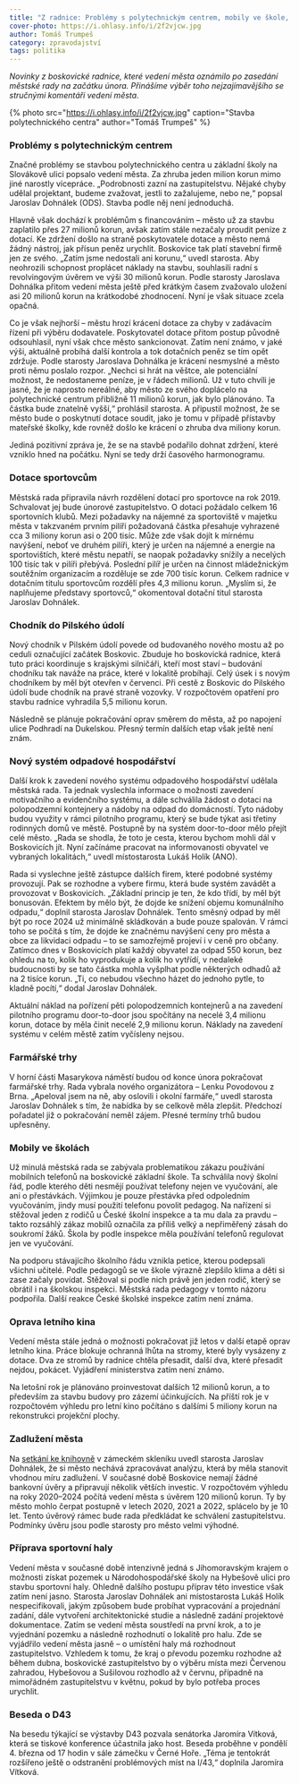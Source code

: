 ```yaml
---
title: "Z radnice: Problémy s polytechnickým centrem, mobily ve škole, odpady"
cover-photo: https://i.ohlasy.info/i/2f2vjcw.jpg
author: Tomáš Trumpeš
category: zpravodajství
tags: politika
---
```


*Novinky z boskovické radnice, které vedení města oznámilo po zasedání městské rady na začátku února. Přinášíme výběr toho nejzajímavějšího se stručnými komentáři vedení města.*

{% photo src="https://i.ohlasy.info/i/2f2vjcw.jpg" caption="Stavba polytechnického centra" author="Tomáš Trumpeš" %}

### Problémy s polytechnickým centrem

Značné problémy se stavbou polytechnického centra u základní školy na Slovákově ulici popsalo vedení města. Za zhruba jeden milion korun mimo jiné narostly vícepráce. „Podrobnosti zazní na zastupitelstvu. Nějaké chyby udělal projektant, budeme zvažovat, jestli to zažalujeme, nebo ne,“ popsal Jaroslav Dohnálek (ODS). Stavba podle něj není jednoduchá.

Hlavně však dochází k problémům s financováním – město už za stavbu zaplatilo přes 27 milionů korun, avšak zatím stále nezačaly proudit peníze z dotací. Ke zdržení došlo na straně poskytovatele dotace a město nemá žádný nástroj, jak přísun peněz urychlit. Boskovice tak platí stavební firmě jen ze svého. „Zatím jsme nedostali ani korunu,“ uvedl starosta. Aby neohrozili schopnost proplácet náklady na stavbu, souhlasili radní s revolvingovým úvěrem ve výši 30 milionů korun. Podle starosty Jaroslava Dohnálka přitom vedení města ještě před krátkým časem zvažovalo uložení asi 20 milionů korun na krátkodobé zhodnocení. Nyní je však situace zcela opačná.

Co je však nejhorší – městu hrozí krácení dotace za chyby v zadávacím řízení při výběru dodavatele. Poskytovatel dotace přitom postup původně odsouhlasil, nyní však chce město sankcionovat. Zatím není známo, v jaké výši, aktuálně probíhá další kontrola a tok dotačních peněz se tím opět zdržuje. Podle starosty Jaroslava Dohnálka je krácení nesmyslné a město proti němu poslalo rozpor. „Nechci si hrát na věštce, ale potenciální možnost, že nedostaneme peníze, je v řádech milionů. Už v tuto chvíli je jasné, že je naprosto nereálné, aby město ze svého doplácelo na polytechnické centrum přibližně 11 milionů korun, jak bylo plánováno. Ta částka bude znatelně vyšší,“ prohlásil starosta. A připustil možnost, že se město bude o poskytnutí dotace soudit, jako je tomu v případě přístavby mateřské školky, kde rovněž došlo ke krácení o zhruba dva miliony korun.

Jediná pozitivní zpráva je, že se na stavbě podařilo dohnat zdržení, které vzniklo hned na počátku. Nyní se tedy drží časového harmonogramu.

### Dotace sportovcům

Městská rada připravila návrh rozdělení dotací pro sportovce na rok 2019. Schvalovat jej bude únorové zastupitelstvo. O dotaci požádalo celkem 16 sportovních klubů. Mezi požadavky na nájemné za sportoviště v majetku města v takzvaném prvním pilíři požadovaná částka přesahuje vyhrazené cca 3 miliony korun asi o 200 tisíc. Může zde však dojít k mírnému navýšení, neboť ve druhém pilíři, který je určen na nájemné a energie na sportovištích, které městu nepatří, se naopak požadavky snížily a necelých 100 tisíc tak v pilíři přebývá. Poslední pilíř je určen na činnost mládežnickým soutěžním organizacím a rozděluje se zde 700 tisíc korun. Celkem radnice v dotačním titulu sportovcům rozdělí přes 4,3 milionu korun. „Myslím si, že naplňujeme představy sportovců,“ okomentoval dotační titul starosta Jaroslav Dohnálek.

### Chodník do Pilského údolí

Nový chodník v Pilském údolí povede od budovaného nového mostu až po ceduli označující začátek Boskovic. Zbuduje ho boskovická radnice, která tuto práci koordinuje s krajskými silničáři, kteří most staví – budování chodníku tak naváže na práce, které v lokalitě probíhají. Celý úsek i s novým chodníkem by měl být otevřen v červenci. Při cestě z Boskovic do Pilského údolí bude chodník na pravé straně vozovky. V rozpočtovém opatření pro stavbu radnice vyhradila 5,5 milionu korun.

Následně se plánuje pokračování oprav směrem do města, až po napojení ulice Podhradí na Dukelskou. Přesný termín dalších etap však ještě není znám.

### Nový systém odpadové hospodářství

Další krok k zavedení nového systému odpadového hospodářství udělala městská rada. Ta jednak vyslechla informace o možnosti zavedení motivačního a evidenčního systému, a dále schválila žádost o dotaci na polopodzemní kontejnery a nádoby na odpad do domácností. Tyto nádoby budou využity v rámci pilotního programu, který se bude týkat asi třetiny rodinných domů ve městě. Postupně by na systém door-to-door mělo přejít celé město. „Rada se shodla, že toto je cesta, kterou bychom mohli dál v Boskovicích jít. Nyní začínáme pracovat na informovanosti obyvatel ve vybraných lokalitách,“ uvedl místostarosta Lukáš Holík (ANO).

Rada si vyslechne ještě zástupce dalších firem, které podobné systémy provozují. Pak se rozhodne a vybere firmu, která bude systém zavádět a provozovat v Boskovicích. „Základní princip je ten, že kdo třídí, by měl být bonusován. Efektem by mělo být, že dojde ke snížení objemu komunálního odpadu,“ doplnil starosta Jaroslav Dohnálek. Tento směsný odpad by měl být po roce 2024 už minimálně skládkován a bude pouze spalován. V rámci toho se počítá s tím, že dojde ke značnému navýšení ceny pro města a obce za likvidaci odpadu – to se samozřejmě projeví i v ceně pro občany. Zatímco dnes v Boskovicích platí každý obyvatel za odpad 550 korun, bez ohledu na to, kolik ho vyprodukuje a kolik ho vytřídí, v nedaleké budoucnosti by se tato částka mohla vyšplhat podle některých odhadů až na 2 tisíce korun. „Ti, co nebudou všechno házet do jednoho pytle, to kladně pocítí,“ dodal Jaroslav Dohnálek.

Aktuální náklad na pořízení pěti polopodzemních kontejnerů a na zavedení pilotního programu door-to-door jsou spočítány na necelé 3,4 milionu korun, dotace by měla činit necelé 2,9 milionu korun. Náklady na zavedení systému v celém městě zatím vyčísleny nejsou.

### Farmářské trhy

V horní části Masarykova náměstí budou od konce února pokračovat farmářské trhy. Rada vybrala nového organizátora – Lenku Povodovou z Brna. „Apeloval jsem na ně, aby oslovili i okolní farmáře,“ uvedl starosta Jaroslav Dohnálek s tím, že nabídka by se celkově měla zlepšit. Předchozí pořadatel již o pokračování neměl zájem. Přesné termíny trhů budou upřesněny.

### Mobily ve školách

Už minulá městská rada se zabývala problematikou zákazu používání mobilních telefonů na boskovické základní škole. Ta schválila nový školní řád, podle kterého děti nesmějí používat telefony nejen ve vyučování, ale ani o přestávkách. Výjimkou je pouze přestávka před odpoledním vyučováním, jindy musí použití telefonu povolit pedagog. Na nařízení si stěžoval jeden z rodičů u České školní inspekce a ta mu dala za pravdu – takto rozsáhlý zákaz mobilů označila za příliš velký a nepřiměřený zásah do soukromí žáků. Škola by podle inspekce měla používání telefonů regulovat jen ve vyučování. 

Na podporu stávajícího školního řádu vznikla petice, kterou podepsali všichni učitelé. Podle pedagogů se ve škole výrazně zlepšilo klima a děti si zase začaly povídat. Stěžoval si podle nich právě jen jeden rodič, který se obrátil i na školskou inspekci. Městská rada pedagogy v tomto názoru podpořila. Další reakce České školské inspekce zatím není známa.

### Oprava letního kina

Vedení města stále jedná o možnosti pokračovat již letos v další etapě oprav letního kina. Práce blokuje ochranná lhůta na stromy, které byly vysázeny z dotace. Dva ze stromů by radnice chtěla přesadit, další dva, které přesadit nejdou, pokácet. Vyjádření ministerstva zatím není známo.

Na letošní rok je plánováno proinvestovat dalších 12 milionů korun, a to především za stavbu budovy pro zázemí účinkujících. Na příští rok je v rozpočtovém výhledu pro letní kino počítáno s dalšími 5 miliony korun na rekonstrukci projekční plochy.

### Zadlužení města

Na [setkání ke knihovně](http://www.ohlasy.info/clanky/2019/02/setkani-knihovna.html) v zámeckém skleníku uvedl starosta Jaroslav Dohnálek, že si město nechává zpracovávat analýzu, která by měla stanovit vhodnou míru zadlužení. V současné době Boskovice nemají žádné bankovní úvěry a připravují několik větších investic. V rozpočtovém výhledu na roky 2020–2024 počítá vedení města s úvěrem 120 milionů korun. Ty by město mohlo čerpat postupně v letech 2020, 2021 a 2022, splácelo by je 10 let. Tento úvěrový rámec bude rada předkládat ke schválení zastupitelstvu. Podmínky úvěru jsou podle starosty pro město velmi výhodné.

### Příprava sportovní haly

Vedení města v současné době intenzivně jedná s Jihomoravským krajem o možnosti získat pozemek u Národohospodářské školy na Hybešově ulici pro stavbu sportovní haly. Ohledně dalšího postupu příprav této investice však zatím není jasno. Starosta Jaroslav Dohnálek ani místostarosta Lukáš Holík nespecifikovali, jakým způsobem bude probíhat vypracování a projednání zadání, dále vytvoření architektonické studie a následně zadání projektové dokumentace. Zatím se vedení města soustředí na první krok, a to je vyjednání pozemku a následně rozhodnutí o lokalitě pro halu. Zde se vyjádřilo vedení města jasně – o umístění haly má rozhodnout zastupitelstvo. Vzhledem k tomu, že kraj o převodu pozemku rozhodne až během dubna, boskovické zastupitelstvo by o výběru místa mezi Červenou zahradou, Hybešovou a Sušilovou rozhodlo až v červnu, případně na mimořádném zastupitelstvu v květnu, pokud by bylo potřeba proces urychlit.

### Beseda o D43

Na besedu týkající se výstavby D43 pozvala senátorka Jaromíra Vítková, která se tiskové konference účastnila jako host. Beseda proběhne v pondělí 4. března od 17 hodin v sále zámečku v Černé Hoře. „Téma je tentokrát rozšířeno ještě o odstranění problémových míst na I/43,“ doplnila Jaromíra Vítková.
